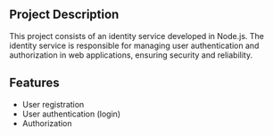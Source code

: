 ## Project Description

This project consists of an identity service developed in Node.js. The identity service is responsible for managing user authentication and authorization in web applications, ensuring security and reliability.

## Features

- User registration
- User authentication (login)
- Authorization


